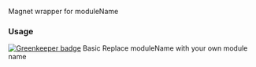 Magnet wrapper for moduleName

### Usage

[![Greenkeeper badge](https://badges.greenkeeper.io/Magnetjs/magnet-redis.svg)](https://greenkeeper.io/)
Basic
Replace moduleName with your own module name
